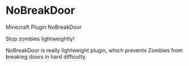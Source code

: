 NoBreakDoor
===========

Minecraft Plugin NoBreakDoor

Stop zombies lightweightly!


NoBreakDoor is really lightweight plugin,
which prevents Zombies from breaking doors in hard difficulty.

